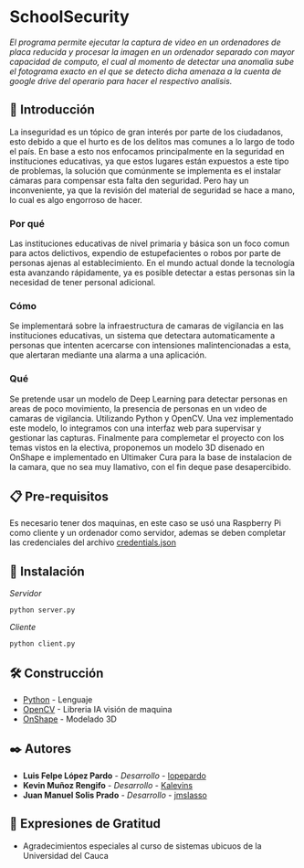 # SchoolSecurity
_El programa permite ejecutar la captura de video en un ordenadores de placa reducida y procesar la imagen en un ordenador separado con mayor capacidad de computo, el cual al momento de detectar una anomalia sube el fotograma exacto en el que se detecto dicha amenaza a la cuenta de google drive del operario para hacer el respectivo analisis._

## 🚀 Introducción
La inseguridad es un tópico de gran interés por parte de los ciudadanos, esto debido a que el hurto es de los delitos mas comunes a lo largo de todo el país. En base a esto nos enfocamos principalmente en la seguridad en instituciones educativas, ya que estos lugares están expuestos a este tipo de problemas, la solución que comúnmente se implementa es el instalar cámaras para compensar esta falta den seguridad. Pero hay un inconveniente, ya que la revisión del material de seguridad se hace a mano, lo cual es algo engorroso de hacer.

### Por qué
Las instituciones educativas de nivel primaria y básica son un foco comun para actos delictivos, expendio de estupefacientes o robos por parte de personas ajenas al establecimiento. En el mundo actual donde la tecnología esta avanzando rápidamente, ya es posible detectar a estas personas sin la necesidad de tener personal adicional.

### Cómo
Se implementará sobre la infraestructura de camaras de vigilancia en las instituciones educativas, un sistema que detectara automaticamente a personas que intenten acercarse con intensiones malintencionadas a esta, que alertaran mediante una alarma a una aplicación.

### Qué
Se pretende usar un modelo de Deep Learning para detectar personas en areas de poco movimiento, la presencia de personas en un vıdeo de camaras de vigilancia. Utilizando Python y OpenCV. Una vez implementado este modelo, lo integramos con una interfaz web para supervisar y gestionar las capturas. Finalmente  para complemetar el proyecto con los temas vistos en la electiva, proponemos un modelo 3D disenado  en OnShape e implementado en Ultimaker Cura para la base de instalacion de la camara, que no sea muy llamativo, con el fin deque pase desapercibido.

## 📋 Pre-requisitos

Es necesario tener dos maquinas, en este caso se usó una Raspberry Pi como cliente y un ordenador como servidor, ademas se deben completar las credenciales del archivo [credentials.json](credentials.json)

## 🔧 Instalación

_Servidor_
```
python server.py
```

_Cliente_
```
python client.py
```

## 🛠️ Construcción

* [Python](https://www.python.org/) - Lenguaje
* [OpenCV](https://opencv.org/) - Libreria IA visión de maquina
* [OnShape](https://www.onshape.com/) - Modelado 3D

## ✒️ Autores

* **Luis Felpe López Pardo** - *Desarrollo* - [lopepardo](https://github.com/lopepardo)
* **Kevin Muñoz Rengifo** - *Desarrollo* - [Kalevins](https://github.com/Kalevins)
* **Juan Manuel Solis Prado** - *Desarrollo* - [jmslasso](https://github.com/jmslasso)

## 🎁 Expresiones de Gratitud

* Agradecimientos especiales al curso de sistemas ubicuos de la Universidad del Cauca
